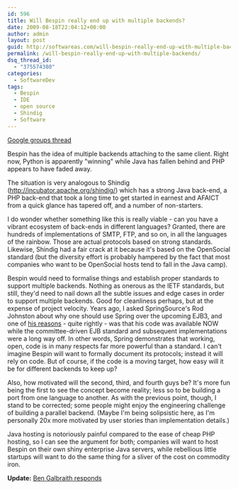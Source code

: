 ```yaml
---
id: 596
title: Will Bespin really end up with multiple backends?
date: 2009-08-18T22:04:12+00:00
author: admin
layout: post
guid: http://softwareas.com/will-bespin-really-end-up-with-multiple-backends
permalink: /will-bespin-really-end-up-with-multiple-backends/
dsq_thread_id:
  - "375574380"
categories:
  - SoftwareDev
tags:
  - Bespin
  - IDE
  - open source
  - Shindig
  - Software
---
```

<a href="http://groups.google.com/group/bespin/browse_thread/thread/44ead8a1d438496">Google groups thread</a>

Bespin has the idea of multiple backends attaching to the same client.
Right now, Python is apparently "winning" while Java has fallen behind
and PHP appears to have faded away.

The situation is very analogous to Shindig
(http://incubator.apache.org/shindig/) which has a strong Java
back-end, a PHP back-end that took a long time to get started in
earnest and AFAICT from a quick glance has tapered off, and a number
of non-starters.

I do wonder whether something like this is really viable - can you
have a vibrant ecosystem of back-ends in different languages? Granted,
there are hundreds of implementations of SMTP, FTP, and so on, in all
the languages of the rainbow. Those are actual protocols based on
strong standards. Likewise, Shindig had a fair crack at it because
it's based on the OpenSocial standard (but the diversity effort is
probably hampered by the fact that most companies who want to be
OpenSocial hosts tend to fall in the Java camp).

Bespin would need to formalise things and establish proper standards
to support multiple backends. Nothing as onerous as the IETF
standards, but still, they'd need to nail down all the subtle issues
and edge cases in order to support multiple backends. Good for
cleanliness perhaps, but at the expense of project velocity. Years
ago, I asked SpringSource's Rod Johnston about why one should use
Spring over the upcoming EJB3, and one of <a
href="http://www.theserverside.com/news/thread.tss?thread_id=27166#129081">his
reasons</a> - quite rightly - was that his code was available NOW
while the committee-driven EJB standard and subsequent implementations
were a long way off. In other words, Spring demonstrates that working,
open, code is in many respects far more powerful than a standard. I
can't imagine Bespin will want to formally document its protocols;
instead it will rely on code. But of course, if the code is a moving
target, how easy will it be for different backends to keep up?

Also, how motivated will the second, third, and fourth guys be? It's
more fun being the first to see the concept become reality; less so to
be building a port from one language to another. As with the previous
point, though, I stand to be corrected; some people might enjoy the
engineering challenge of building a parallel backend. (Maybe I'm being
solipsistic here, as I'm personally 20x more motivated by user stories
than implementation details.)

Java hosting is notoriously painful compared to the ease of cheap PHP
hosting, so I can see the argument for both; companies will want to
host Bespin on their own shiny enterprise Java servers, while
rebellious little startups will want to do the same thing for a sliver
of the cost on commodity iron.

<strong>Update:</strong> <a href="https://wiki.mozilla.org/Labs/Bespin/ServerAPI">Ben Galbraith responds</a>